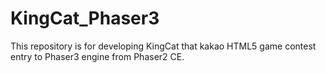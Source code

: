 # KingCat_Phaser3

This repository is for developing KingCat that kakao HTML5 game contest entry to Phaser3 engine from Phaser2 CE.
